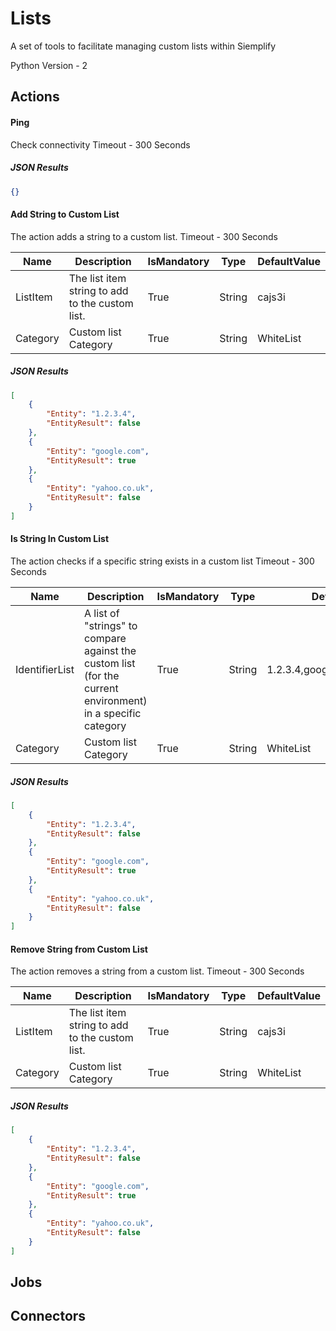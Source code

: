 
# Lists

A set of tools to facilitate managing custom lists within Siemplify

Python Version - 2



## Actions
#### Ping
Check connectivity
Timeout - 300 Seconds



##### JSON Results
```json
{}
```



#### Add String to Custom List
The action adds a string to a custom list.
Timeout - 300 Seconds


|Name|Description|IsMandatory|Type|DefaultValue|
|----|-----------|-----------|----|------------|
|ListItem|The list item string to add to the custom list.|True|String|cajs3i|
|Category|Custom list Category|True|String|WhiteList|



##### JSON Results
```json
[  
    {  
        "Entity": "1.2.3.4",  
        "EntityResult": false  
    },  
    {  
        "Entity": "google.com",  
        "EntityResult": true  
    },  
    {  
        "Entity": "yahoo.co.uk",  
        "EntityResult": false  
    }  
]
```



#### Is String In Custom List
The action checks if a specific string exists in a custom list
Timeout - 300 Seconds


|Name|Description|IsMandatory|Type|DefaultValue|
|----|-----------|-----------|----|------------|
|IdentifierList|A list of "strings" to compare against the custom list (for the current environment) in a specific category |True|String|1.2.3.4,google.com,yahoo.co.uk|
|Category|Custom list Category|True|String|WhiteList|



##### JSON Results
```json
[  
    {  
        "Entity": "1.2.3.4",  
        "EntityResult": false  
    },  
    {  
        "Entity": "google.com",  
        "EntityResult": true  
    },  
    {  
        "Entity": "yahoo.co.uk",  
        "EntityResult": false  
    }  
]
```



#### Remove String from Custom List
The action removes a string from a custom list.
Timeout - 300 Seconds


|Name|Description|IsMandatory|Type|DefaultValue|
|----|-----------|-----------|----|------------|
|ListItem|The list item string to add to the custom list.|True|String|cajs3i|
|Category|Custom list Category|True|String|WhiteList|



##### JSON Results
```json
[  
    {  
        "Entity": "1.2.3.4",  
        "EntityResult": false  
    },  
    {  
        "Entity": "google.com",  
        "EntityResult": true  
    },  
    {  
        "Entity": "yahoo.co.uk",  
        "EntityResult": false  
    }  
]
```






## Jobs



## Connectors


